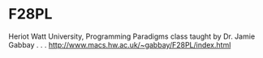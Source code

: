 # F28PL
Heriot Watt University, Programming Paradigms class taught by Dr. Jamie Gabbay
.
.
.
http://www.macs.hw.ac.uk/~gabbay/F28PL/index.html

